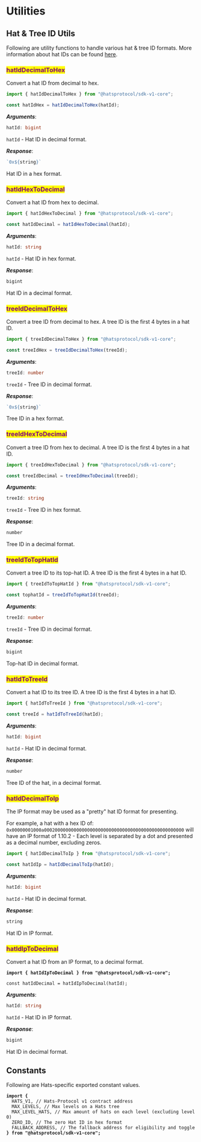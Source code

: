 # Utilities

## Hat & Tree ID Utils

Following are utility functions to handle various hat & tree ID formats. More information about hat IDs can be found [here](../../hats-protocol-for-developers/hat-ids.md).

### <mark style="color:purple;">hatIdDecimalToHex</mark>

Convert a hat ID from decimal to hex.

```typescript
import { hatIdDecimalToHex } from "@hatsprotocol/sdk-v1-core";

const hatIdHex = hatIdDecimalToHex(hatId);
```

_**Arguments**_:

```typescript
hatId: bigint
```

`hatId` - Hat ID in decimal format.

_**Response**_:

```typescript
`0x${string}`
```

Hat ID in a hex format.

### <mark style="color:purple;">hatIdHexToDecimal</mark>

Convert a hat ID from hex to decimal.

```typescript
import { hatIdHexToDecimal } from "@hatsprotocol/sdk-v1-core";

const hatIdDecimal = hatIdHexToDecimal(hatId);
```

_**Arguments**_:

```typescript
hatId: string
```

`hatId` - Hat ID in hex format.

_**Response**_:

```typescript
bigint
```

Hat ID in a decimal format.

### <mark style="color:purple;">treeIdDecimalToHex</mark>

Convert a tree ID from decimal to hex. A tree ID is the first 4 bytes in a hat ID.

```typescript
import { treeIdDecimalToHex } from "@hatsprotocol/sdk-v1-core";

const treeIdHex = treeIdDecimalToHex(treeId);
```

_**Arguments**_:

```typescript
treeId: number
```

`treeId` - Tree ID in decimal format.&#x20;

_**Response**_:

```typescript
`0x${string}`
```

Tree ID in a hex format.

### <mark style="color:purple;">treeIdHexToDecimal</mark>

Convert a tree ID from hex to decimal. A tree ID is the first 4 bytes in a hat ID.

```typescript
import { treeIdHexToDecimal } from "@hatsprotocol/sdk-v1-core";

const treeIdDecimal = treeIdHexToDecimal(treeId);
```

_**Arguments**_:

```typescript
treeId: string
```

`treeId` - Tree ID in hex format.&#x20;

_**Response**_:

```typescript
number
```

Tree ID in a decimal format.

### <mark style="color:purple;">treeIdToTopHatId</mark>

Convert a tree ID to its top-hat ID. A tree ID is the first 4 bytes in a hat ID.

```typescript
import { treeIdToTopHatId } from "@hatsprotocol/sdk-v1-core";

const tophatId = treeIdToTopHatId(treeId);
```

_**Arguments**_:

```typescript
treeId: number
```

`treeId` - Tree ID in decimal format.&#x20;

_**Response**_:

```typescript
bigint
```

Top-hat ID in decimal format.

### <mark style="color:purple;">hatIdToTreeId</mark>

Convert a hat ID to its tree ID. A tree ID is the first 4 bytes in a hat ID.

```typescript
import { hatIdToTreeId } from "@hatsprotocol/sdk-v1-core";

const treeId = hatIdToTreeId(hatId);
```

_**Arguments**_:

```typescript
hatId: bigint
```

`hatId` - Hat ID in decimal format.&#x20;

_**Response**_:

```typescript
number
```

Tree ID of the hat, in a decimal format.

### <mark style="color:purple;">hatIdDecimalToIp</mark>

The IP format may be used as a "pretty" hat ID format for presenting.&#x20;

For example, a hat with a hex ID of:\
`0x00000001000a0002000000000000000000000000000000000000000000000000`  will have an IP format of 1.10.2 - Each level is separated by a dot and presented as a decimal number, excluding zeros.&#x20;

```typescript
import { hatIdDecimalToIp } from "@hatsprotocol/sdk-v1-core";

const hatIdIp = hatIdDecimalToIp(hatId);
```

_**Arguments**_:

```typescript
hatId: bigint
```

`hatId` - Hat ID in decimal format.&#x20;

_**Response**_:

```typescript
string
```

Hat ID in IP format.

### <mark style="color:purple;">hatIdIpToDecimal</mark>

Convert a hat ID from an IP format, to a decimal format.

<pre class="language-typescript"><code class="lang-typescript"><strong>import { hatIdIpToDecimal } from "@hatsprotocol/sdk-v1-core";
</strong>
const hatIdDecimal = hatIdIpToDecimal(hatId);
</code></pre>

_**Arguments**_:

```typescript
hatId: string
```

`hatId` - Hat ID in IP format.&#x20;

_**Response**_:

```typescript
bigint
```

Hat ID in decimal format.

## Constants

Following are Hats-specific exported constant values.

<pre class="language-typescript"><code class="lang-typescript"><strong>import {   
</strong>  HATS_V1, // Hats-Protocol v1 contract address
  MAX_LEVELS, // Max levels on a Hats tree
  MAX_LEVEL_HATS, // Max amount of hats on each level (excluding level 0)
  ZERO_ID, // The zero Hat ID in hex format 
  FALLBACK_ADDRESS, // The fallback address for eligibility and toggle 
<strong>} from "@hatsprotocol/sdk-v1-core";
</strong></code></pre>
